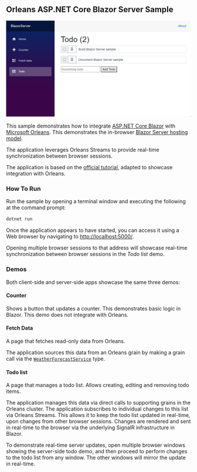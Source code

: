 ## Orleans ASP.NET Core Blazor Server Sample

<p align="center">
    <img src="./screenshot.jpeg"/>
</p>

This sample demonstrates how to integrate [ASP.NET Core Blazor](https://docs.microsoft.com/aspnet/core/blazor/)
with [Microsoft Orleans](https://docs.microsoft.com/dotnet/orleans).
This demonstrates the in-browser [Blazor Server hosting model](https://docs.microsoft.com/aspnet/core/blazor/hosting-models#blazor-server).

The application leverages Orleans Streams to provide real-time synchronization between browser sessions.

The application is based on the [official tutorial](https://dotnet.microsoft.com/learn/aspnet/blazor-tutorial/intro), adapted to showcase integration with Orleans.

### How To Run

Run the sample by opening a terminal window and executing the following at the command prompt:

``` C#
dotnet run
```

Once the application appears to have started, you can access it using a Web browser by navigating to [http://localhost:5000/](http://localhost:5000/).

Opening multiple browser sessions to that address will showcase real-time synchronization between browser sessions in the *Todo list* demo.

### Demos

Both client-side and server-side apps showcase the same three demos:

#### Counter

Shows a button that updates a counter.
This demonstrates basic logic in Blazor.
This demo does not integrate with Orleans.

#### Fetch Data

A page that fetches read-only data from Orleans.

The application sources this data from an Orleans grain by making a grain call via the [`WeatherForecastService`](./Services/WeatherForecastService.cs) type.

#### Todo list

A page that manages a todo list.
Allows creating, editing and removing todo items.

The application manages this data via direct calls to supporting grains in the Orleans cluster.
The application subscribes to individual changes to this list via Orleans Streams.
This allows it to keep the todo list updated in real-time, upon changes from other browser sessions.
Changes are rendered and sent in real-time to the browser via the underlying SignalR infrastructure in Blazor.
 
To demonstrate real-time server updates, open multiple browser windows showing the server-side todo demo,
and then proceed to perform changes to the todo list from any window. The other windows will mirror the update in real-time.